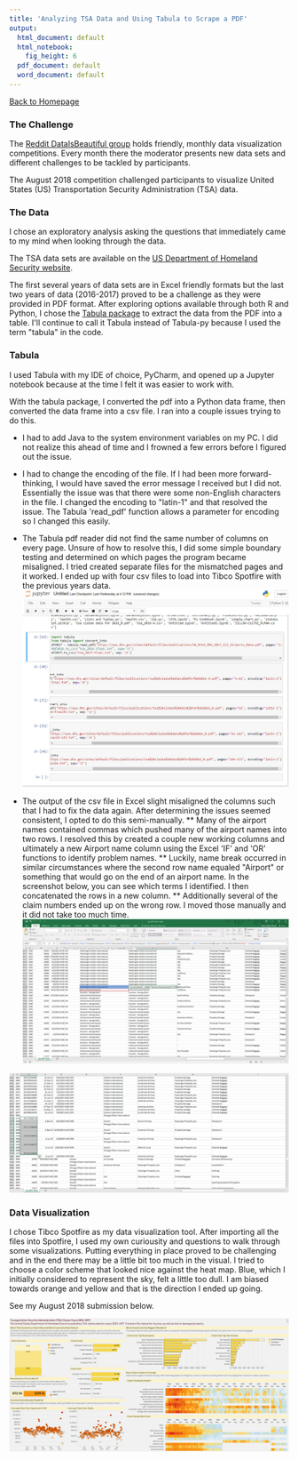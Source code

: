```yaml
---
title: 'Analyzing TSA Data and Using Tabula to Scrape a PDF'
output:
  html_document: default
  html_notebook:
    fig_height: 6
  pdf_document: default
  word_document: default
---
```


[Back to Homepage](https://alexisidlettewilson.github.io/)

### The Challenge

The [Reddit DataIsBeautiful group](https://www.reddit.com/r/dataisbeautiful/) holds friendly, monthly data visualization competitions. Every month there the moderator presents new data sets and different challenges to be tackled by participants.

The August 2018 competition challenged participants to visualize United States (US) Transportation Security Administration (TSA) data. 

### The Data

I chose an exploratory analysis asking the questions that immediately came to my mind when looking through the data.

The TSA data sets are available on the [US Department of Homeland Security website](https://www.dhs.gov/tsa-claims-data).

The first several years of data sets are in Excel friendly formats but the last two years of data (2016-2017) proved to be a challenge as they were provided in PDF format. After exploring options available through both R and Python, I chose the [Tabula package](https://github.com/chezou/tabula-py) to extract the data from the PDF into a table. I'll continue to call it Tabula instead of Tabula-py because I used the term "tabula" in the code.

### Tabula

I used Tabula with my IDE of choice, PyCharm, and opened up a Jupyter notebook because at the time I felt it was easier to work with.

With the tabula package, I converted the pdf into a Python data frame, then converted the data frame into a csv file. I ran into a couple issues trying to do this.

* I had to add Java to the system environment variables on my PC. I did not realize this ahead of time and I frowned a few errors before I figured out the issue.
* I had to change the encoding of the file. If I had been more forward-thinking, I would have saved the error message I received but I did not. Essentially the issue was that there were some non-English characters in the file. I changed the encoding to "latin-1" and that resolved the issue. The Tabula 'read_pdf' function allows a parameter for encoding so I changed this easily.
* The Tabula pdf reader did not find the same number of columns on every page. Unsure of how to resolve this, I did some simple boundary testing and determined on which pages the program became misaligned. I tried created separate files for the mismatched pages and it worked. I ended up with four csv files to load into Tibco Spotfire with the previous years data.
![An image of a Jupyter notebook populated with code](/083118_images/tsa_image_3.jpg)

* The output of the csv file in Excel slight misaligned the columns such that I had to fix the data again. After determining the issues seemed consistent, I opted to do this semi-manually. 
** Many of the airport names contained commas which pushed many of the airport names into two rows. I resolved this by created a couple new working columns and ultimately a new Airport name column using the Excel 'IF' and 'OR' functions to identify problem names. 
** Luckily, name break occurred in similar circumstances where the second row name equaled "Airport" or something that would go on the end of an airport name. In the screenshot below, you can see which terms I identified. I then concatenated the rows in a new column.
** Additionally several of the claim numbers ended up on the wrong row. I moved those manually and it did not take too much time.
![An image of an Excel spreadsheet](/083118_images/tsa_image_4.jpg)

![An image of an Excel spreadsheet](/083118_images/tsa_image_1.jpg)

### Data Visualization
I chose Tibco Spotfire as my data visualization tool. After importing all the files into Spotfire, I used my own curiousity and questions to walk through some visualizations. Putting everything in place proved to be challenging and in the end there may be a little bit too much in the visual. I tried to choose a color scheme that looked nice against the heat map. Blue, which I initially considered to represent the sky, felt a little too dull. I am biased towards orange and yellow and that is the direction I ended up going.

See my August 2018 submission below.

![An image of an Excel spreadsheet](/083118_images/2018-08-21_8-16-58.jpg)




